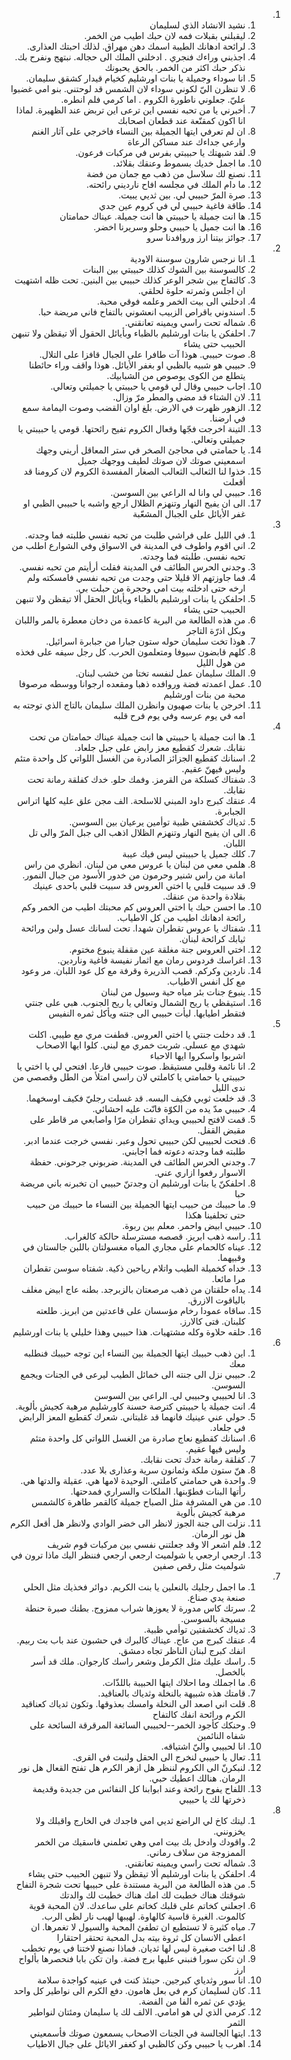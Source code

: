 <ol dir="rtl">
  <li>
    <ol>
      <li>نشيد الانشاد الذي لسليمان</li>
      <li>ليقبلني بقبلات فمه لان حبك اطيب من الخمر.</li>
      <li>لرائحة ادهانك الطيبة اسمك دهن مهراق. لذلك احبتك العذارى.</li>
      <li>اجذبني وراءك فنجري . ادخلني الملك الى حجاله. نبتهج ونفرح بك. نذكر حبك اكثر من الخمر. بالحق يحبونك</li>
      <li>انا سوداء وجميلة يا بنات اورشليم كخيام قيدار كشقق سليمان.</li>
      <li>لا تنظرن اليّ لكوني سوداء لان الشمس قد لوحتني. بنو امي غضبوا عليّ. جعلوني ناطورة الكروم . ‎اما كرمي فلم انطره.</li>
      <li>أخبرني يا من تحبه نفسي اين ترعى اين تربض عند الظهيرة. لماذا انا اكون كمقنّعة عند قطعان اصحابك</li>
      <li>ان لم تعرفي ايتها الجميلة بين النساء فاخرجي على آثار الغنم وارعي جداءك عند مساكن الرعاة</li>
      <li>لقد شبهتك يا حبيبتي بفرس في مركبات فرعون.</li>
      <li>ما اجمل خديك بسموط وعنقك بقلائد.</li>
      <li>نصنع لك سلاسل من ذهب مع جمان من فضة</li>
      <li>ما دام الملك في مجلسه افاح نارديني رائحته.</li>
      <li>صرة المرّ حبيبي لي. بين ثديي يبيت.</li>
      <li>طاقة فاغية حبيبي لي في كروم عين جدي</li>
      <li>ها انت جميلة يا حبيبتي ها انت جميلة. عيناك حمامتان</li>
      <li>ها انت جميل يا حبيبي وحلو وسريرنا اخضر.</li>
      <li>جوائز بيتنا ارز وروافدنا سرو</li>
    </ol>
  </li>
  <li>
    <ol>
      <li>انا نرجس شارون سوسنة الاودية</li>
      <li>كالسوسنة بين الشوك كذلك حبيبتي بين البنات</li>
      <li>كالتفاح بين شجر الوعر كذلك حبيبي بين البنين. تحت ظله اشتهيت ان اجلس وثمرته حلوة لحلقي.</li>
      <li>ادخلني الى بيت الخمر وعلمه فوقي محبة.</li>
      <li>اسندوني باقراص الزبيب انعشوني بالتفاح فاني مريضة حبا.</li>
      <li>شماله تحت راسي ويمينه تعانقني.</li>
      <li>احلفكن يا بنات اورشليم بالظباء وبأيائل الحقول ألا تيقظن ولا تنبهن الحبيب حتى يشاء</li>
      <li>صوت حبيبي. هوذا آت طافرا على الجبال قافزا على التلال.</li>
      <li>حبيبي هو شبيه بالظبي او بغفر الأيائل. هوذا واقف وراء حائطنا يتطلع من الكوى يوصوص من الشبابيك.</li>
      <li>اجاب حبيبي وقال لي قومي يا حبيبتي يا جميلتي وتعالي.</li>
      <li>لان الشتاء قد مضى والمطر مرّ وزال.</li>
      <li>الزهور ظهرت في الارض. بلغ اوان القضب وصوت اليمامة سمع في ارضنا.</li>
      <li>التينة اخرجت فجّها وقعال الكروم تفيح رائحتها. قومي يا حبيبتي يا جميلتي وتعالي.</li>
      <li>يا حمامتي في محاجئ الصخر في ستر المعاقل أريني وجهك اسمعيني صوتك لان صوتك لطيف ووجهك جميل</li>
      <li>خذوا لنا الثعالب الثعالب الصغار المفسدة الكروم لان كرومنا قد أقعلت</li>
      <li>حبيبي لي وانا له الراعي بين السوسن.</li>
      <li>الى ان يفيح النهار وتنهزم الظلال ارجع واشبه يا حبيبي الظبي او غفر الأيائل على الجبال المشعّبة</li>
    </ol>
  </li>
  <li>
    <ol>
      <li>في الليل على فراشي طلبت من تحبه نفسي طلبته فما وجدته.</li>
      <li>اني اقوم واطوف في المدينة في الاسواق وفي الشوارع اطلب من تحبه نفسي. طلبته فما وجدته.</li>
      <li>وجدني الحرس الطائف في المدينة فقلت أرأيتم من تحبه نفسي.</li>
      <li>فما جاوزتهم الا قليلا حتى وجدت من تحبه نفسي فامسكته ولم ارخه حتى ادخلته بيت امي وحجرة من حبلت بي.</li>
      <li>احلفكن يا بنات اورشليم بالظباء وبأيائل الحقل ألا تيقظن ولا تنبهن الحبيب حتى يشاء</li>
      <li>من هذه الطالعة من البرية كاعمدة من دخان معطرة بالمر واللبان وبكل اذرّة التاجر</li>
      <li>هوذا تخت سليمان حوله ستون جبارا من جبابرة اسرائيل.</li>
      <li>كلهم قابضون سيوفا ومتعلمون الحرب. كل رجل سيفه على فخذه من هول الليل</li>
      <li>الملك سليمان عمل لنفسه تختا من خشب لبنان.</li>
      <li>عمل اعمدته فضة وروافده ذهبا ومقعده ارجوانا ووسطه مرصوفا محبة من بنات اورشليم</li>
      <li>اخرجن يا بنات صهيون وانظرن الملك سليمان بالتاج الذي توجته به امه في يوم عرسه وفي يوم فرح قلبه</li>
    </ol>
  </li>
  <li>
    <ol>
      <li>ها انت جميلة يا حبيبتي ها انت جميلة عيناك حمامتان من تحت نقابك. شعرك كقطيع معز رابض على جبل جلعاد.</li>
      <li>اسنانك كقطيع الجزائز الصادرة من الغسل اللواتي كل واحدة متئم وليس فيهنّ عقيم.</li>
      <li>شفتاك كسلكة من القرمز. وفمك حلو. خدك كفلقة رمانة تحت نقابك.</li>
      <li>عنقك كبرج داود المبني للاسلحة. الف مجن علق عليه كلها اتراس الجبابرة.</li>
      <li>ثدياك كخشفتي ظبية توأمين يرعيان بين السوسن.</li>
      <li>الى ان يفيح النهار وتنهزم الظلال اذهب الى جبل المرّ والى تل اللبان.</li>
      <li>كلك جميل يا حبيبتي ليس فيك عيبة</li>
      <li>هلمي معي من لبنان يا عروس معي من لبنان. انظري من راس امانة من راس شنير وحرمون من خدور الأسود من جبال النمور.</li>
      <li>قد سبيت قلبي يا اختي العروس قد سبيت قلبي باحدى عينيك بقلادة واحدة من عنقك.</li>
      <li>ما احسن حبك يا اختي العروس كم محبتك اطيب من الخمر وكم رائحة ادهانك اطيب من كل الاطياب.</li>
      <li>شفتاك يا عروس تقطران شهدا. تحت لسانك عسل ولبن ورائحة ثيابك كرائحة لبنان.</li>
      <li>اختي العروس جنة مغلقة عين مقفلة ينبوع مختوم.</li>
      <li>اغراسك فردوس رمان مع اثمار نفيسة فاغية وناردين.</li>
      <li>ناردين وكركم. قصب الذريرة وقرفة مع كل عود اللبان. مر وعود مع كل انفس الاطياب.</li>
      <li>ينبوع جنات بئر مياه حية وسيول من لبنان</li>
      <li>استيقظي يا ريح الشمال وتعالي يا ريح الجنوب. هبي على جنتي فتقطر اطيابها. ليأت حبيبي الى جنته ويأكل ثمره النفيس</li>
    </ol>
  </li>
  <li>
    <ol>
      <li>قد دخلت جنتي يا اختي العروس. قطفت مري مع طيبي. اكلت شهدي مع عسلي. شربت خمري مع لبني. كلوا ايها الاصحاب اشربوا واسكروا ايها الاحباء</li>
      <li>انا نائمة وقلبي مستيقظ. صوت حبيبي قارعا. افتحي لي يا اختي يا حبيبتي يا حمامتي يا كاملتي لان راسي امتلأ من الطل وقصصي من ندى الليل</li>
      <li>قد خلعت ثوبي فكيف البسه. قد غسلت رجليّ فكيف اوسخهما.</li>
      <li>حبيبي مدّ يده من الكوّة فانّت عليه احشائي.</li>
      <li>قمت لافتح لحبيبي ويداي تقطران مرّا واصابعي مر قاطر على مقبض القفل.</li>
      <li>فتحت لحبيبي لكن حبيبي تحول وعبر. نفسي خرجت عندما ادبر. طلبته فما وجدته دعوته فما اجابني.</li>
      <li>وجدني الحرس الطائف في المدينة. ضربوني جرحوني. حفظة الاسوار رفعوا ازاري عني.</li>
      <li>احلفكنّ يا بنات اورشليم ان وجدتنّ حبيبي ان تخبرنه باني مريضة حبا</li>
      <li>ما حبيبك من حبيب ايتها الجميلة بين النساء ما حبيبك من حبيب حتى تحلفينا هكذا</li>
      <li>حبيبي ابيض واحمر. معلم بين ربوة.</li>
      <li>راسه ذهب ابريز. قصصه مسترسلة حالكة كالغراب.</li>
      <li>عيناه كالحمام على مجاري المياه مغسولتان باللبن جالستان في وقبيهما.</li>
      <li>خداه كخميلة الطيب واتلام رياحين ذكية. شفتاه سوسن تقطران مرا مائعا.</li>
      <li>يداه حلقتان من ذهب مرصعتان بالزبرجد. بطنه عاج ابيض مغلف بالياقوت الازرق.</li>
      <li>ساقاه عمودا رخام مؤسسان على قاعدتين من ابريز. طلعته كلبنان. فتى كالارز.</li>
      <li>حلقه حلاوة وكله مشتهيات. هذا حبيبي وهذا خليلي يا بنات اورشليم</li>
    </ol>
  </li>
  <li>
    <ol>
      <li>اين ذهب حبيبك ايتها الجميلة بين النساء اين توجه حبيبك فنطلبه معك</li>
      <li>حبيبي نزل الى جنته الى خمائل الطيب ليرعى في الجنات ويجمع السوسن.</li>
      <li>انا لحبيبي وحبيبي لي. الراعي بين السوسن</li>
      <li>انت جميلة يا حبيبتي كترصة حسنة كاورشليم مرهبة كجيش بألوية.</li>
      <li>حولي عني عينيك فانهما قد غلبتاني. شعرك كقطيع المعز الرابض في جلعاد.</li>
      <li>اسنانك كقطيع نعاج صادرة من الغسل اللواتي كل واحدة متئم وليس فيها عقيم.</li>
      <li>كفلقة رمانة خدك تحت نقابك.</li>
      <li>هنّ ستون ملكة وثمانون سرية وعذارى بلا عدد.</li>
      <li>واحدة هي حمامتي كاملتي. الوحيدة لامها هي. عقيلة والدتها هي. رأتها البنات فطوّبنها. الملكات والسراري فمدحتها.</li>
      <li>من هي المشرفة مثل الصباح جميلة كالقمر طاهرة كالشمس مرهبة كجيش بألوية</li>
      <li>نزلت الى جنة الجوز لانظر الى خضر الوادي ولانظر هل أقعل الكرم هل نور الرمان.</li>
      <li>فلم اشعر الا وقد جعلتني نفسي بين مركبات قوم شريف</li>
      <li>ارجعي ارجعي يا شولميث ارجعي ارجعي فننظر اليك ماذا ترون في شولميث مثل رقص صفين</li>
    </ol>
  </li>
  <li>
    <ol>
      <li>ما اجمل رجليك بالنعلين يا بنت الكريم. دوائر فخذيك مثل الحلي صنعة يدي صناع.</li>
      <li>سرتك كاس مدورة لا يعوزها شراب ممزوج. بطنك صبرة حنطة مسيجة بالسوسن.</li>
      <li>ثدياك كخشفتين توأمي ظبية.</li>
      <li>عنقك كبرج من عاج. عيناك كالبرك في حشبون عند باب بث ربيم. انفك كبرج لبنان الناظر تجاه دمشق.</li>
      <li>راسك عليك مثل الكرمل وشعر راسك كارجوان. ملك قد أسر بالخصل.</li>
      <li>ما اجملك وما احلاك ايتها الحبيبة باللذّات.</li>
      <li>قامتك هذه شبيهة بالنخلة وثدياك بالعناقيد.</li>
      <li>قلت اني اصعد الى النخلة وامسك بعذوقها. وتكون ثدياك كعناقيد الكرم ورائحة انفك كالتفاح</li>
      <li>وحنكك كأجود الخمر--لحبيبي السائغة المرقرقة السائحة على شفاه النائمين</li>
      <li>انا لحبيبي واليّ اشتياقه.</li>
      <li>تعال يا حبيبي لنخرج الى الحقل ولنبت في القرى.</li>
      <li>لنبكرنّ الى الكروم لننظر هل ازهر الكرم هل تفتح القعال هل نور الرمان. هنالك اعطيك حبي.</li>
      <li>اللفاح يفوح رائحة وعند ابوابنا كل النفائس من جديدة وقديمة ذخرتها لك يا حبيبي</li>
    </ol>
  </li>
  <li>
    <ol>
      <li>ليتك كاخ لي الراضع ثديي امي فاجدك في الخارج واقبلك ولا يخزونني.</li>
      <li>واقودك وادخل بك بيت امي وهي تعلمني فاسقيك من الخمر الممزوجة من سلاف رماني.</li>
      <li>شماله تحت راسي ويمينه تعانقني.</li>
      <li>احلفكن يا بنات اورشليم ألا تيقظن ولا تنبهن الحبيب حتى يشاء</li>
      <li>من هذه الطالعة من البرية مستندة على حبيبها تحت شجرة التفاح شوقتك هناك خطبت لك امك هناك خطبت لك والدتك</li>
      <li>اجعلني كخاتم على قلبك كخاتم على ساعدك. لان المحبة قوية كالموت. الغيرة قاسية كالهاوة. لهيبها لهيب نار لظى الرب.</li>
      <li>مياه كثيرة لا تستطيع ان تطفئ المحبة والسيول لا تغمرها. ان اعطى الانسان كل ثروة بيته بدل المحبة تحتقر احتقارا</li>
      <li>لنا اخت صغيرة ليس لها ثديان. فماذا نصنع لاختنا في يوم تخطب</li>
      <li>ان تكن سورا فنبني عليها برج فضة. وان تكن بابا فنحصرها بألواح ارز</li>
      <li>انا سور وثدياي كبرجين. حينئذ كنت في عينيه كواجدة سلامة</li>
      <li>كان لسليمان كرم في بعل هامون. دفع الكرم الى نواطير كل واحد يؤدي عن ثمره الفا من الفضة.</li>
      <li>كرمي الذي لي هو امامي. الالف لك يا سليمان ومئتان لنواطير الثمر</li>
      <li>ايتها الجالسة في الجنات الاصحاب يسمعون صوتك فأسمعيني</li>
      <li>اهرب يا حبيبي وكن كالظبي او كغفر الايائل على جبال الاطياب</li>
    </ol>
  </li>
</ol>

